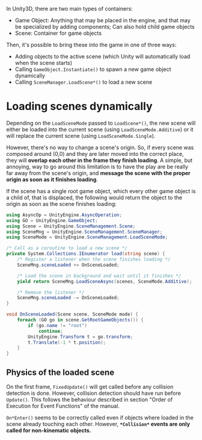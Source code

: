 In Unity3D, there are two main types of containers:

* Game Object: Anything that may be placed in the engine, and that may be specialized by adding components; Can also hold child game objects
* Scene: Container for game objects

Then, it's possible to bring these into the game in one of three ways:

* Adding objects to the active scene (which Unity will automatically load when the scene starts)
* Calling `GameObject.Instantiate()` to spawn a new game object dynamically
* Calling `SceneManager.LoadScene*()` to load a new scene

# Loading scenes dynamically

Depending on the `LoadSceneMode` passed to `LoadScene*()`, the new scene will either be loaded into the current scene (using `LoadSceneMode.Additive`) or it will replace the current scene (using `LoadSceneMode.Single`).

However, there's no way to change a scene's origin. So, if every scene was composed around (0,0) and they are later moved into the correct place, they will **overlap each other in the frame they finish loading**. A simple, but annoying, way to go around this limitation is to have the play are be really far away from the scene's origin, and **message the scene with the proper origin as soon as it finishes loading**.

If the scene has a single root game object, which every other game object is a child of, that is displaced, the following would return the object to the origin as soon as the scene finishes loading:

```C#
using AsyncOp = UnityEngine.AsyncOperation;
using GO = UnityEngine.GameObject;
using Scene = UnityEngine.SceneManagement.Scene;
using SceneMng = UnityEngine.SceneManagement.SceneManager;
using SceneMode = UnityEngine.SceneManagement.LoadSceneMode;

/* Call as a coroutine to load a new scene */
private System.Collections.IEnumerator load(string scene) {
    /* Register a listener when the scene finishes loading */
    SceneMng.sceneLoaded += OnSceneLoaded;

    /* Load the scene in background and wait until it finishes */
    yield return SceneMng.LoadSceneAsync(scenes, SceneMode.Additive);

    /* Remove the listener */
    SceneMng.sceneLoaded -= OnSceneLoaded;
}

void OnSceneLoaded(Scene scene, SceneMode mode) {
    foreach (GO go in scene.GetRootGameObjects()) {
        if (go.name != "root")
            continue;
        UnityEngine.Transform t = go.transform;
        t.Translate(-1 * t.position);
    }   
}   
```

## Physics of the loaded scene

On the first frame, `FixedUpdate()` will get called before any collision detection is done. However, collision detection should have run before `Update()`. This follows the behaviour described in section "Order of Execution for Event Functions" of the manual.

`On*Enter()` seems to be correctly called even if objects where loaded in the scene already touching each other. However, **`*Collision*` events are only called for non-kinematic objects.**

